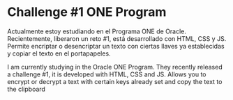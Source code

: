# Challenge #1 ONE Program

<p> Actualmente estoy estudiando en el Programa ONE de Oracle. Recientemente, liberaron un reto #1, está desarrollado con HTML, CSS y JS. 
Permite encriptar o desencriptar un texto con ciertas llaves ya establecidas y copiar el texto en el portapapeles.</p>
<p>I am currently studying in the Oracle ONE Program. They recently released a challenge #1, it is developed with HTML, CSS and JS.
Allows you to encrypt or decrypt a text with certain keys already set and copy the text to the clipboard</p>
